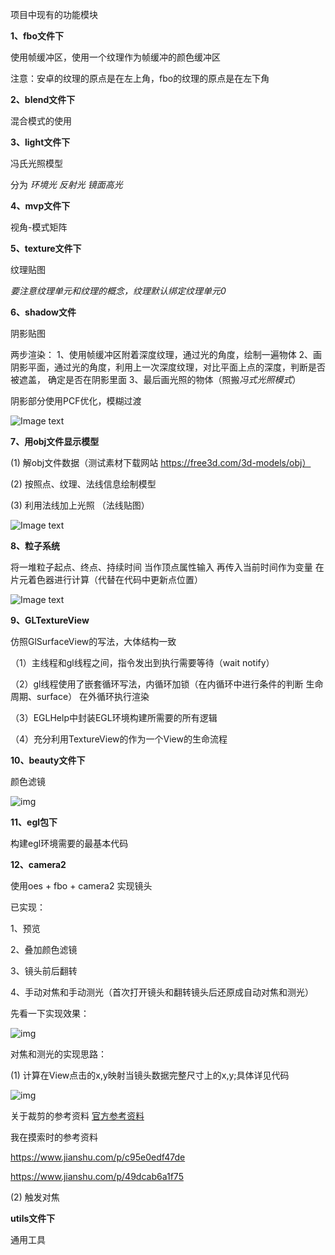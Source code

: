 项目中现有的功能模块

**1、fbo文件下**

使用帧缓冲区，使用一个纹理作为帧缓冲的颜色缓冲区

注意：安卓的纹理的原点是在左上角，fbo的纹理的原点是在左下角

**2、blend文件下**

混合模式的使用

**3、light文件下**

冯氏光照模型

分为 *环境光  反射光 镜面高光*

**4、mvp文件下**

视角-模式矩阵

**5、texture文件下**

纹理贴图

*要注意纹理单元和纹理的概念，纹理默认绑定纹理单元0*

**6、shadow文件**

阴影贴图

两步渲染：
1、使用帧缓冲区附着深度纹理，通过光的角度，绘制一遍物体
2、画阴影平面，通过光的角度，利用上一次深度纹理，对比平面上点的深度，判断是否被遮盖，
确定是否在阴影里面
3、最后画光照的物体（照搬*冯式光照模式*）

阴影部分使用PCF优化，模糊过渡

![Image text](https://github.com/cy-cyx/OpenGlDome/blob/master/img/QQ图片20191115103923.png)

**7、用obj文件显示模型**

(1) 解obj文件数据（测试素材下载网站 https://free3d.com/3d-models/obj）

(2) 按照点、纹理、法线信息绘制模型

(3) 利用法线加上光照 （法线贴图）

![Image text](https://github.com/cy-cyx/OpenGlDome/blob/master/img/QQ图片20191115103942.png)

**8、粒子系统**

将一堆粒子起点、终点、持续时间 当作顶点属性输入 再传入当前时间作为变量
在片元着色器进行计算（代替在代码中更新点位置）

![Image text](https://github.com/cy-cyx/OpenGlDome/blob/master/img/QQ%E5%9B%BE%E7%89%8720191119015745.png)

**9、GLTextureView**

仿照GlSurfaceView的写法，大体结构一致

（1）主线程和gl线程之间，指令发出到执行需要等待（wait notify）

（2）gl线程使用了嵌套循环写法，内循环加锁（在内循环中进行条件的判断 生命周期、surface） 在外循环执行渲染

（3）EGLHelp中封装EGL环境构建所需要的所有逻辑

（4）充分利用TextureView的作为一个View的生命流程

**10、beauty文件下**

颜色滤镜

![img](https://github.com/cy-cyx/OpenGlDome/blob/master/img/201911261803.gif)

**11、egl包下**

构建egl环境需要的最基本代码

**12、camera2**

使用oes + fbo + camera2 实现镜头

已实现：

1、预览

2、叠加颜色滤镜

3、镜头前后翻转

4、手动对焦和手动测光（首次打开镜头和翻转镜头后还原成自动对焦和测光）

先看一下实现效果：

![img](https://github.com/cy-cyx/OpenGlDome/blob/master/img/201912121649.gif)

对焦和测光的实现思路：

(1) 计算在View点击的x,y映射当镜头数据完整尺寸上的x,y;具体详见代码

![img](https://github.com/cy-cyx/OpenGlDome/blob/master/img/201912121712.png)

关于裁剪的参考资料 [官方参考资料](https://source.android.google.cn/devices/camera/camera3_crop_reprocess)

我在摸索时的参考资料

https://www.jianshu.com/p/c95e0edf47de

https://www.jianshu.com/p/49dcab6a1f75

(2) 触发对焦

**utils文件下**

通用工具

